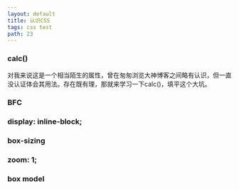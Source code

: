 ```yaml
---
layout: default
title: 认识CSS
tags: css test
path: 23
---
```


### calc()

对我来说这是一个相当陌生的属性，曾在匆匆浏览大神博客之间略有认识，但一直没认证体会其用法。存在既有理，那就来学习一下calc()，填平这个大坑。


### BFC

### display: inline-block;

### box-sizing

### zoom: 1;

### box model